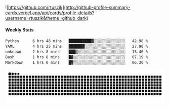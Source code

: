 ![https://github.com/rtuszik](http://github-profile-summary-cards.vercel.app/api/cards/profile-details?username=rtuszik&theme=github_dark)

#### Weekly Stats
<!--START_SECTION:waka-->

```txt
Python      6 hrs 48 mins   ██████████▓░░░░░░░░░░░░░░   42.98 %
YAML        4 hrs 25 mins   ███████░░░░░░░░░░░░░░░░░░   27.90 %
unknown     2 hrs 8 mins    ███▒░░░░░░░░░░░░░░░░░░░░░   13.46 %
Bash        1 hrs 8 mins    █▓░░░░░░░░░░░░░░░░░░░░░░░   07.19 %
Markdown    1 hrs 0 mins    █▓░░░░░░░░░░░░░░░░░░░░░░░   06.30 %
```

<!--END_SECTION:waka-->

![](https://raw.githubusercontent.com/rtuszik/rtuszik/output/github-contribution-grid-snake-dark.svg)
